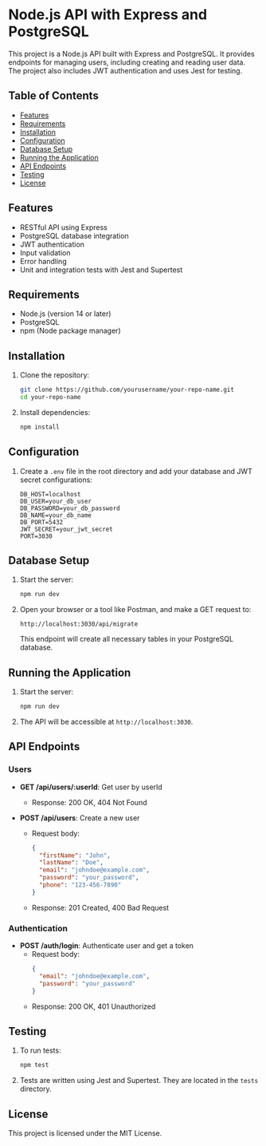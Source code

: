# Node.js API with Express and PostgreSQL

This project is a Node.js API built with Express and PostgreSQL. It provides endpoints for managing users, including creating and reading user data. The project also includes JWT authentication and uses Jest for testing.

## Table of Contents

- [Features](#features)
- [Requirements](#requirements)
- [Installation](#installation)
- [Configuration](#configuration)
- [Database Setup](#database-setup)
- [Running the Application](#running-the-application)
- [API Endpoints](#api-endpoints)
- [Testing](#testing)
- [License](#license)

## Features

- RESTful API using Express
- PostgreSQL database integration
- JWT authentication
- Input validation
- Error handling
- Unit and integration tests with Jest and Supertest

## Requirements

- Node.js (version 14 or later)
- PostgreSQL
- npm (Node package manager)

## Installation

1. Clone the repository:
    ```bash
    git clone https://github.com/yourusername/your-repo-name.git
    cd your-repo-name
    ```

2. Install dependencies:
    ```bash
    npm install
    ```

## Configuration

1. Create a `.env` file in the root directory and add your database and JWT secret configurations:
    ```env
    DB_HOST=localhost
    DB_USER=your_db_user
    DB_PASSWORD=your_db_password
    DB_NAME=your_db_name
    DB_PORT=5432
    JWT_SECRET=your_jwt_secret
    PORT=3030
    ```

## Database Setup

1. Start the server:
    ```bash
    npm run dev
    ```

2. Open your browser or a tool like Postman, and make a GET request to:
    ```
    http://localhost:3030/api/migrate
    ```
   This endpoint will create all necessary tables in your PostgreSQL database.

## Running the Application

1. Start the server:
    ```bash
    npm run dev
    ```

2. The API will be accessible at `http://localhost:3030`.

## API Endpoints

### Users

- **GET /api/users/:userId**: Get user by userId
    - Response: 200 OK, 404 Not Found

- **POST /api/users**: Create a new user
    - Request body:
      ```json
      {
        "firstName": "John",
        "lastName": "Doe",
        "email": "johndoe@example.com",
        "password": "your_password",
        "phone": "123-456-7890"
      }
      ```
    - Response: 201 Created, 400 Bad Request

### Authentication

- **POST /auth/login**: Authenticate user and get a token
    - Request body:
      ```json
      {
        "email": "johndoe@example.com",
        "password": "your_password"
      }
      ```
    - Response: 200 OK, 401 Unauthorized

## Testing

1. To run tests:
    ```bash
    npm test
    ```

2. Tests are written using Jest and Supertest. They are located in the `tests` directory.

## License

This project is licensed under the MIT License.
